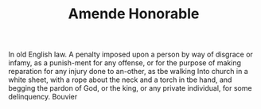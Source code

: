---
title: Amende Honorable
permalink: "/definitions/amende-honorable.html"
body: In old English law. A penalty imposed upon a person by way of disgrace or infamy,
  as a punish-ment for any offense, or for the purpose of making reparation for any
  injury done to an-other, as tbe walking Into church in a white sheet, with a rope
  about the neck and a torch in tbe hand, and begging the pardon of God, or the king,
  or any private individual, for some delinquency. Bouvier
published_at: '2018-07-07'
layout: post
---